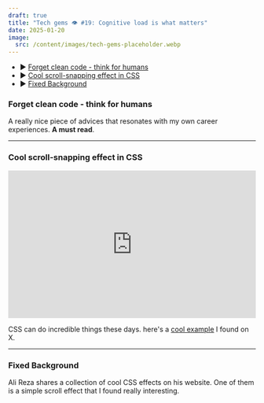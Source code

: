 ```yaml
---
draft: true
title: "Tech gems 👁️ #19: Cognitive load is what matters"
date: 2025-01-20
image:
  src: /content/images/tech-gems-placeholder.webp
---
```


- ▶️ [Forget clean code - think for humans](#forget-clean-code-think-for-humans)
- ▶️ [Cool scroll-snapping effect in CSS](#cool-scroll-snapping-effect-in-css)
- ▶️ [Fixed Background](#fixed-background)


<!-- more -->


### Forget clean code - think for humans

<RichLink href="https://minds.md/zakirullin/cognitive" title="Cognitive load is what matters"></RichLink>

A really nice piece of advices that resonates with my own career experiences. **A must read**.

---


### Cool scroll-snapping effect in CSS


<iframe height="300" style="width: 100%;" scrolling="no" title="you can scroll." src="https://codepen.io/jh3y/embed/preview/MYgaaem?default-tab=result" frameborder="no" loading="lazy" allowtransparency="true" allowfullscreen="true">
  See the Pen <a href="https://codepen.io/jh3y/pen/MYgaaem">
  you can scroll.</a> by Jhey (<a href="https://codepen.io/jh3y">@jh3y</a>)
  on <a href="https://codepen.io">CodePen</a>.
</iframe>

CSS can do incredible things these days. here's a [cool example](https://x.com/jh3yy/status/1863858454751789400) I found on X.

---


### Fixed Background

<RichLink href="https://www.alisamadii.com/x-content/21" title="Fixed Background"></RichLink>

Ali Reza shares a collection of cool CSS effects on his website. One of them is a simple scroll effect that I found really interesting.


